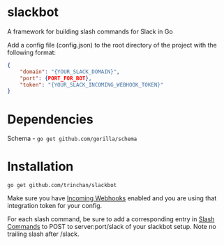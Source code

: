 slackbot
===========

A framework for building slash commands for Slack in Go

Add a config file (config.json) to the root directory of the project with the following format:

```json
{
    "domain": "{YOUR_SLACK_DOMAIN}",
    "port": {PORT_FOR_BOT},
    "token": "{YOUR_SLACK_INCOMING_WEBHOOK_TOKEN}"
}
```

Dependencies
============
Schema  - `go get github.com/gorilla/schema`

Installation
============
`go get github.com/trinchan/slackbot`

Make sure you have [Incoming Webhooks](https://my.slack.com/services/new/incoming-webhook) enabled and you are using that integration token for your config.

For each slash command, be sure to add a corresponding entry in [Slash Commands](https://my.slack.com/services/new/slash-commands) to POST to server:port/slack of your slackbot setup. Note no trailing slash after /slack. 

